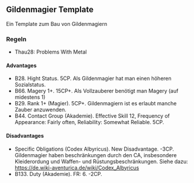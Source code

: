 ## Gildenmagier Template

Ein Template zum Bau von Gildenmagiern

### Regeln

- Thau28: Problems With Metal

#### Advantages

- B28. Hight Status. 5CP. Als Gildenmagier hat man einen höheren Sozialstatus.
- B66. Magery 1+. 15CP+. Als Vollzauberer benötigt man Magery (auf midestens 1)
- B29. Rank 1+ (Magier). 5CP+. Gildenmagiern ist es erlaubt manche Zauber anzuwenden.
- B44. Contact Group (Akademie). Effective Skill 12, Frequency of Appearance: Fairly often, Reliability: Somewhat Reliable. 5CP.

#### Disadvantages

- Specific Obligations (Codex Albyricus). New Disadvantage. -3CP. Gildenmagier haben beschränkungen durch den CA, insbesondere Kleiderordung und Waffen- und Rüstungsbeschränkungen. Siehe dazu: https://de.wiki-aventurica.de/wiki/Codex_Albyricus
- B133. Duty (Akademie). FR: 6. -2CP.
